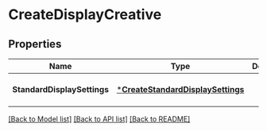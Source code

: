 # CreateDisplayCreative

## Properties
Name | Type | Description | Notes
------------ | ------------- | ------------- | -------------
**StandardDisplaySettings** | [***CreateStandardDisplaySettings**](CreateStandardDisplaySettings.md) |  | [optional] [default to null]

[[Back to Model list]](../README.md#documentation-for-models) [[Back to API list]](../README.md#documentation-for-api-endpoints) [[Back to README]](../README.md)

